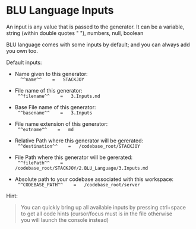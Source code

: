 # BLU Language Inputs

An input is any value that is passed to the generator. It can be a variable, string 
(within double quotes " "), numbers, null, boolean

BLU language comes with some inputs by default; and you can always add you own too.

  Default inputs:

  - Name given to this generator:  
  ```  ^^name^^    =   STACKJOY```
  

  - File name of this generator:  
  ``` ^^filename^^    =   3.Inputs.md```


  - Base File name of this generator:  
  ``` ^^basename^^    =   3.Inputs```
  

  - File name extension of this generator:  
  ``` ^^extname^^    =   md```
  

  - Relative Path where this generator will be gererated:  
  ``` ^^destination^^    =   /codebase_root/STACKJOY```


  - File Path where this generator will be gererated:  
  ``` ^^filePath^^    =   /codebase_root/STACKJOY/2.BLU_Language/3.Inputs.md```


  - Absolute path to your codebase associated with this workspace:  
  ``` ^^CODEBASE_PATH^^    =   /codebase_root/server```
  

Hint:

>   You can quickly bring up all available inputs by pressing ctrl+space   
>   to get all code hints (cursor/focus must is in the file otherwise     
>   you will launch the console instead)                                  

